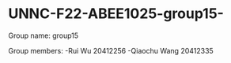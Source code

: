 # UNNC-F22-ABEE1025-group15-


Group name: group15

Group members:
-Rui Wu 20412256
-Qiaochu Wang 20412335
